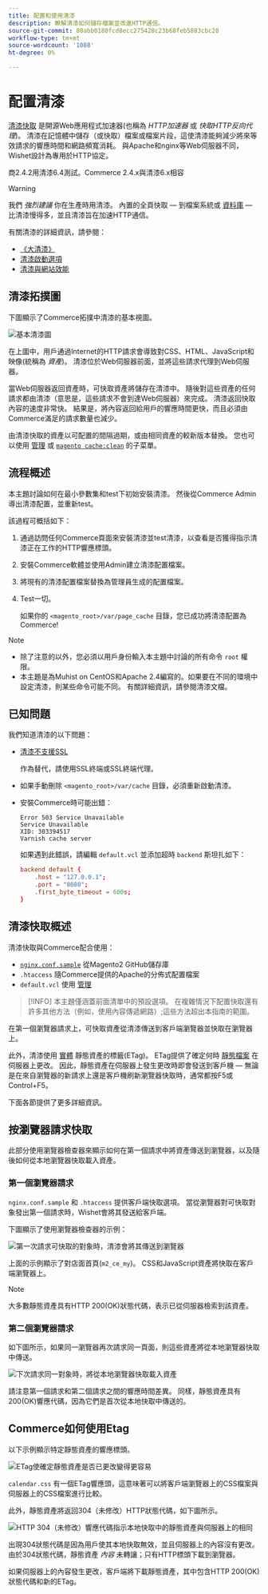 ```yaml
---
title: 配置和使用清漆
description: 瞭解清漆如何儲存檔案並改進HTTP通信。
source-git-commit: 80abb0180fcd8ecc275428c23b68feb5883cbc28
workflow-type: tm+mt
source-wordcount: '1088'
ht-degree: 0%

---
```



# 配置清漆

[清漆快取] 是開源Web應用程式加速器(也稱為 _HTTP加速器_ 或 _快取HTTP反向代理_)。 清漆在記憶體中儲存（或快取）檔案或檔案片段，這使清漆能夠減少將來等效請求的響應時間和網路頻寬消耗。 與Apache和nginx等Web伺服器不同，Wishet設計為專用於HTTP協定。

商2.4.2用清漆6.4測試。Commerce 2.4.x與清漆6.x相容

>[!WARNING]
>
>我們 _強烈建議_ 你在生產時用清漆。 內置的全頁快取 — 到檔案系統或 [資料庫] — 比清漆慢得多，並且清漆旨在加速HTTP通信。

有關清漆的詳細資訊，請參閱：

- [《大清漆》]
- [清漆啟動選項]
- [清漆與網站效能]

## 清漆拓撲圖

下圖顯示了Commerce拓撲中清漆的基本視圖。

![基本清漆圖](../../assets/configuration/varnish-basic.png)

在上圖中，用戶通過Internet的HTTP請求會導致對CSS、HTML、JavaScript和映像(統稱為 _資產_)。 清漆位於Web伺服器前面，並將這些請求代理到Web伺服器。

當Web伺服器返回資產時，可快取資產將儲存在清漆中。 隨後對這些資產的任何請求都由清漆（意思是，這些請求不會到達Web伺服器）來完成。 清漆返回快取內容的速度非常快。 結果是，將內容返回給用戶的響應時間更快，而且必須由Commerce滿足的請求數量也減少。

由清漆快取的資產以可配置的間隔過期，或由相同資產的較新版本替換。 您也可以使用 [管理](https://glossary.magento.com/magento-admin) 或 [`magento cache:clean`](../cli/manage-cache.md#clean-and-flush-cache-types) 的子菜單。

## 流程概述

本主題討論如何在最小參數集和test下初始安裝清漆。 然後從Commerce Admin導出清漆配置，並重新test。

該過程可概括如下：

1. 通過訪問任何Commerce頁面來安裝清漆並test清漆，以查看是否獲得指示清漆正在工作的HTTP響應標頭。
1. 安裝Commerce軟體並使用Admin建立清漆配置檔案。
1. 將現有的清漆配置檔案替換為管理員生成的配置檔案。
1. Test一切。

   如果你的 `<magento_root>/var/page_cache` 目錄，您已成功將清漆配置為Commerce!

>[!NOTE]
- 除了注意的以外，您必須以用戶身份輸入本主題中討論的所有命令 `root` 權限。
- 本主題是為Muhist on CentOS和Apache 2.4編寫的。如果要在不同的環境中設定清漆，則某些命令可能不同。 有關詳細資訊，請參閱清漆文檔。


## 已知問題

我們知道清漆的以下問題：

- [清漆不支援SSL]

   作為替代，請使用SSL終端或SSL終端代理。

- 如果手動刪除 `<magento_root>/var/cache` 目錄，必須重新啟動清漆。

- 安裝Commerce時可能出錯：

   ```terminal
   Error 503 Service Unavailable
   Service Unavailable
   XID: 303394517
   Varnish cache server
   ```

   如果遇到此錯誤，請編輯 `default.vcl` 並添加超時 `backend` 斯坦扎如下：

   ```conf
   backend default {
       .host = "127.0.0.1";
       .port = "8080";
       .first_byte_timeout = 600s;
   }
   ```

## 清漆快取概述

清漆快取與Commerce配合使用：

- [`nginx.conf.sample`](https://github.com/magento/magento2/blob/2.4/nginx.conf.sample) 從Magento2 GitHub儲存庫
- `.htaccess` 隨Commerce提供的Apache的分佈式配置檔案
- `default.vcl` 使用 [管理](../cache/config-varnish-magento.md)

>[!INFO]
本主題僅涵蓋前面清單中的預設選項。 在複雜情況下配置快取還有許多其他方法（例如，使用內容傳遞網路）;這些方法超出本指南的範圍。

在第一個瀏覽器請求上，可快取資產從清漆傳送到客戶端瀏覽器並快取在瀏覽器上。

此外，清漆使用 [實體](https://glossary.magento.com/entity) 靜態資產的標籤(ETag)。 ETag提供了確定何時 [靜態檔案](https://glossary.magento.com/static-files) 在伺服器上更改。 因此，靜態資產在伺服器上發生更改時即會發送到客戶機 — 無論是在來自瀏覽器的新請求上還是客戶機刷新瀏覽器快取時，通常都按F5或Control+F5。

下面各節提供了更多詳細資訊。

## 按瀏覽器請求快取

此部分使用瀏覽器檢查器來顯示如何在第一個請求中將資產傳送到瀏覽器，以及隨後如何從本地瀏覽器快取載入資產。

### 第一個瀏覽器請求

`nginx.conf.sample` 和 `.htaccess` 提供客戶端快取選項。 當從瀏覽器對可快取對象發出第一個請求時，Wishet會將其發送給客戶端。

下圖顯示了使用瀏覽器檢查器的示例：

![第一次請求可快取的對象時，清漆會將其傳送到瀏覽器](../../assets/configuration/varnish-apache-first-visit.png)

上面的示例顯示了對店面首頁(`m2_ce_my`)。 CSS和JavaScript資產將快取在客戶端瀏覽器上。

>[!NOTE]
大多數靜態資產具有HTTP 200(OK)狀態代碼，表示已從伺服器檢索到該資產。

### 第二個瀏覽器請求

如下圖所示，如果同一瀏覽器再次請求同一頁面，則這些資產將從本地瀏覽器快取中傳送。

![下次請求同一對象時，將從本地瀏覽器快取載入資產](../../assets/configuration/varnish-apache-second-visit.png)

請注意第一個請求和第二個請求之間的響應時間差異。 同樣，靜態資產具有200(OK)響應代碼，因為它們是首次從本地快取中傳送的。

## Commerce如何使用Etag

以下示例顯示特定靜態資產的響應標頭。

![ETag使確定靜態資產是否已更改變得更容易](../../assets/configuration/varnish-etag.png)

`calendar.css` 有一個ETag響應頭，這意味著可以將客戶端瀏覽器上的CSS檔案與伺服器上的CSS檔案進行比較。

此外，靜態資產將返回304（未修改）HTTP狀態代碼，如下圖所示。

![HTTP 304（未修改）響應代碼指示本地快取中的靜態資產與伺服器上的相同](../../assets/configuration/varnish-304.png)

出現304狀態代碼是因為用戶使其本地快取無效，並且伺服器上的內容沒有更改。 由於304狀態代碼，靜態資產 _內容_ 未轉讓；只有HTTP標頭下載到瀏覽器。

如果伺服器上的內容發生更改，客戶端將下載靜態資產，其中包含HTTP 200(OK)狀態代碼和新的ETag。

<!-- Link Definitions -->

[資料庫]: https://devdocs.magento.com/guides/v2.4/extension-dev-guide/cache/partial-caching/database-caching.html
[《大清漆》]: https://www.varnish-cache.org/docs/trunk/users-guide/intro.html
[清漆快取]: https://varnish-cache.org
[清漆啟動選項]: https://www.varnish-cache.org/docs/trunk/reference/varnishd.html#ref-varnishd-options
[清漆與網站效能]: https://www.varnish-cache.org/docs/trunk/users-guide/performance.html#users-performance
[清漆不支援SSL]: https://www.varnish-cache.org/docs/3.0/phk/ssl.html
